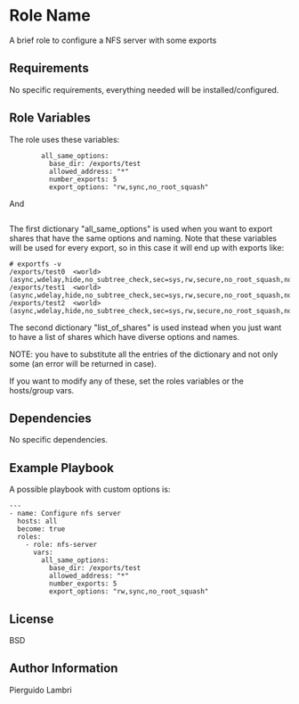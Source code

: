 Role Name
=========

A brief role to configure a NFS server with some exports

Requirements
------------

No specific requirements, everything needed will be installed/configured.

Role Variables
--------------

The role uses these variables:
```
        all_same_options:
          base_dir: /exports/test
          allowed_address: "*"
          number_exports: 5
          export_options: "rw,sync,no_root_squash"
```
And
```
```

The first dictionary "all_same_options" is used when you want to export shares that have the same options
and naming.
Note that these variables will be used for every export, so in this case it will end up with exports like:
```
# exportfs -v
/exports/test0  <world>(async,wdelay,hide,no_subtree_check,sec=sys,rw,secure,no_root_squash,no_all_squash)
/exports/test1  <world>(async,wdelay,hide,no_subtree_check,sec=sys,rw,secure,no_root_squash,no_all_squash)
/exports/test2  <world>(async,wdelay,hide,no_subtree_check,sec=sys,rw,secure,no_root_squash,no_all_squash)
```

The second dictionary "list_of_shares" is used instead when you just want to have a list of shares which 
have diverse options and names.

NOTE: you have to substitute all the entries of the dictionary and not only some (an error will be returned
      in case).

If you want to modify any of these, set the roles variables or the hosts/group vars.

Dependencies
------------

No specific dependencies.

Example Playbook
----------------

A possible playbook with custom options is:

```
---
- name: Configure nfs server
  hosts: all
  become: true
  roles:
    - role: nfs-server
      vars:
        all_same_options:
          base_dir: /exports/test
          allowed_address: "*"
          number_exports: 5
          export_options: "rw,sync,no_root_squash"
```

License
-------

BSD

Author Information
------------------

Pierguido Lambri
